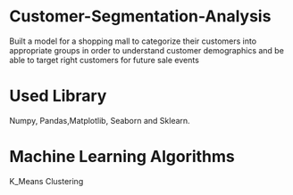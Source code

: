 # Customer-Segmentation-Analysis
Built a model for a shopping mall to categorize their customers into appropriate groups in order to understand customer demographics and be able to target right customers for future sale events
# Used Library
Numpy, Pandas,Matplotlib, Seaborn and Sklearn.
# Machine Learning Algorithms
K_Means Clustering
